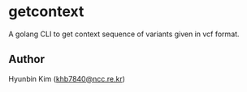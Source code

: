# getcontext

A golang CLI to get context sequence of variants given in vcf format.

## Author

Hyunbin Kim (khb7840@ncc.re.kr)
